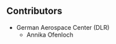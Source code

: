 Contributors
------------

<!--
This is the official list of the FRASER project contributors.
Names of the original copyright holders (individuals or organizations)
should be listed with a '*' in the first column. People who have 
contributed from an organization can be listed under the organization
that actually holds the copyright for their contributions. Those
individuals should have their names indented and be marked with a '-'.
-->

* German Aerospace Center (DLR)
  - Annika Ofenloch

